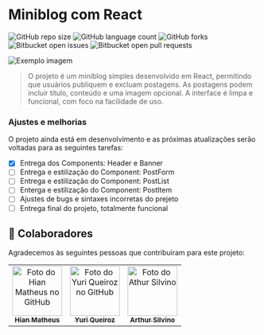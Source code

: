 # Miniblog com React

![GitHub repo size](https://img.shields.io/github/repo-size/iuricode/README-template?style=for-the-badge)
![GitHub language count](https://img.shields.io/github/languages/count/iuricode/README-template?style=for-the-badge)
![GitHub forks](https://img.shields.io/github/forks/iuricode/README-template?style=for-the-badge)
![Bitbucket open issues](https://img.shields.io/bitbucket/issues/iuricode/README-template?style=for-the-badge)
![Bitbucket open pull requests](https://img.shields.io/bitbucket/pr-raw/iuricode/README-template?style=for-the-badge)

<img src="imagem.png" alt="Exemplo imagem">

> O projeto é um miniblog simples desenvolvido em React, permitindo que usuários publiquem e excluam postagens. As postagens podem incluir título, conteúdo e uma imagem opcional. A interface é limpa e funcional, com foco na facilidade de uso.

### Ajustes e melhorias

O projeto ainda está em desenvolvimento e as próximas atualizações serão voltadas para as seguintes tarefas:

- [x] Entrega dos Components: Header e Banner
- [ ] Entrega e estilização do Component: PostForm
- [ ] Entrega e estilização do Component: PostList
- [ ] Enterga e estilização do Component: PostItem
- [ ] Ajustes de bugs e sintaxes incorretas do prejeto
- [ ] Entrega final do projeto, totalmente funcional

## 🤝 Colaboradores

Agradecemos às seguintes pessoas que contribuíram para este projeto:

<table>
  <tr>
    <td align="center">
      <a href="https://github.com/HianMaths" title="link para o perfil do github">
        <img src="https://avatars.githubusercontent.com/u/153470472?v=4" width="100px;" alt="Foto do Hian Matheus no GitHub"/><br>
        <sub>
          <b>Hian Matheus</b>
        </sub>
      </a>
    </td>
    <td align="center">
      <a href="https://github.com/Yuque7" title="link para o perfil do github">
        <img src="https://avatars.githubusercontent.com/u/103937617?v=4" width="100px;" alt="Foto do Yuri Queiroz no GitHub"/><br>
        <sub>
          <b>Yuri Queiroz</b>
        </sub>
      </a>
    </td>
    <td align="center">
      <a href="https://github.com/ArthurSilva902" title="link para o perfil do github">
        <img src="https://avatars.githubusercontent.com/u/180798363?v=4" width="100px;" alt="Foto do Athur Silvino"/><br>
        <sub>
          <b>Arthur Silvino</b>
        </sub>
      </a>
    </td>
  </tr>
</table>
